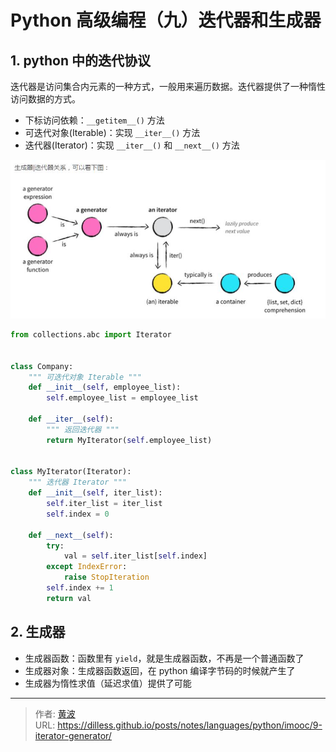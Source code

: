 # Python 高级编程（九）迭代器和生成器


## 1. python 中的迭代协议

迭代器是访问集合内元素的一种方式，一般用来遍历数据。迭代器提供了一种惰性访问数据的方式。

- 下标访问依赖：`__getitem__()` 方法
- 可迭代对象(Iterable)：实现 `__iter__()` 方法
- 迭代器(Iterator)：实现 `__iter__()` 和 `__next__()` 方法

![iterable vs iterator](images/v2-3876b68300a68958eefffe502423be29_1440w.jpg)



```python
from collections.abc import Iterator


class Company:
    """ 可迭代对象 Iterable """
    def __init__(self, employee_list):
        self.employee_list = employee_list

    def __iter__(self):
        """ 返回迭代器 """
        return MyIterator(self.employee_list)


class MyIterator(Iterator):
    """ 迭代器 Iterator """
    def __init__(self, iter_list):
        self.iter_list = iter_list
        self.index = 0

    def __next__(self):
        try:
            val = self.iter_list[self.index]
        except IndexError:
            raise StopIteration
        self.index += 1
        return val
```

## 2. 生成器

- 生成器函数：函数里有 `yield`，就是生成器函数，不再是一个普通函数了
- 生成器对象：生成器函数返回，在 python 编译字节码的时候就产生了
- 生成器为惰性求值（延迟求值）提供了可能




---

> 作者: [黄波](https://dilless.github.io)  
> URL: https://dilless.github.io/posts/notes/languages/python/imooc/9-iterator-generator/  


